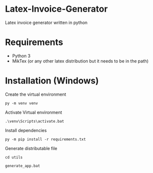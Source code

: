 # Latex-Invoice-Generator
Latex invoice generator written in python

# Requirements
* Python 3
* MikTex (or any other latex distribution but it needs to be in the path)

# Installation (Windows)

Create the virtual environment

`py -m venv venv`

Activate Virtual environment

`.\venv\Scripts\activate.bat`

Install dependencies

`py -m pip install -r requirements.txt`

Generate distributable file

`cd utils`

`generate_app.bat`
